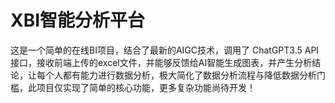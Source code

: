 # XBI智能分析平台
这是一个简单的在线BI项目，结合了最新的AIGC技术，调用了 ChatGPT3.5 API接口，接收前端上传的excel文件，并能够反馈给AI智能生成图表，并产生分析结论，让每个人都有能力进行数据分析，极大简化了数据分析流程与降低数据分析门槛，此项目仅实现了简单的核心功能，更多复杂功能尚待开发！
